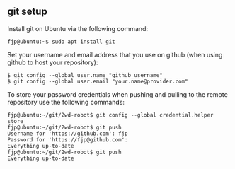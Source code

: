 ## git setup

Install git on Ubuntu via the following command:

```console
fjp@ubuntu:~$ sudo apt install git
```


Set your username and email address that you use on github (when using github to host your repository):

```console
$ git config --global user.name "github_username"
$ git config --global user.email "your.name@provider.com"
```

To store your password credentials when pushing and pulling to the remote repository use the following commands:

```console
fjp@ubuntu:~/git/2wd-robot$ git config --global credential.helper store
fjp@ubuntu:~/git/2wd-robot$ git push
Username for 'https://github.com': fjp
Password for 'https://fjp@github.com': 
Everything up-to-date
fjp@ubuntu:~/git/2wd-robot$ git push
Everything up-to-date
```
